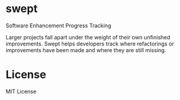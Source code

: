# swept
Software Enhancement Progress Tracking

Larger projects fall apart under the weight of their own unfinished improvements. Swept helps developers track where refactorings or improvements have been made and where they are still missing.

# License

MIT License
